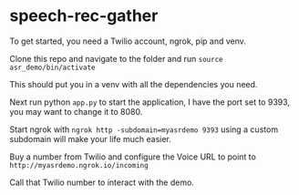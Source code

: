 # speech-rec-gather

To get started, you need a Twilio account, ngrok, pip and venv.

Clone this repo and navigate to the folder and run `source asr_demo/bin/activate`

This should put you in a venv with all the dependencies you need.

Next run python `app.py` to start the application, I have the port set to 9393, you may want to change it to 8080.

Start ngrok with `ngrok http -subdomain=myasrdemo 9393` using a custom subdomain will make your life much easier.

Buy a number from Twilio and configure the Voice URL to point to `http://myasrdemo.ngrok.io/incoming`

Call that Twilio number to interact with the demo.
